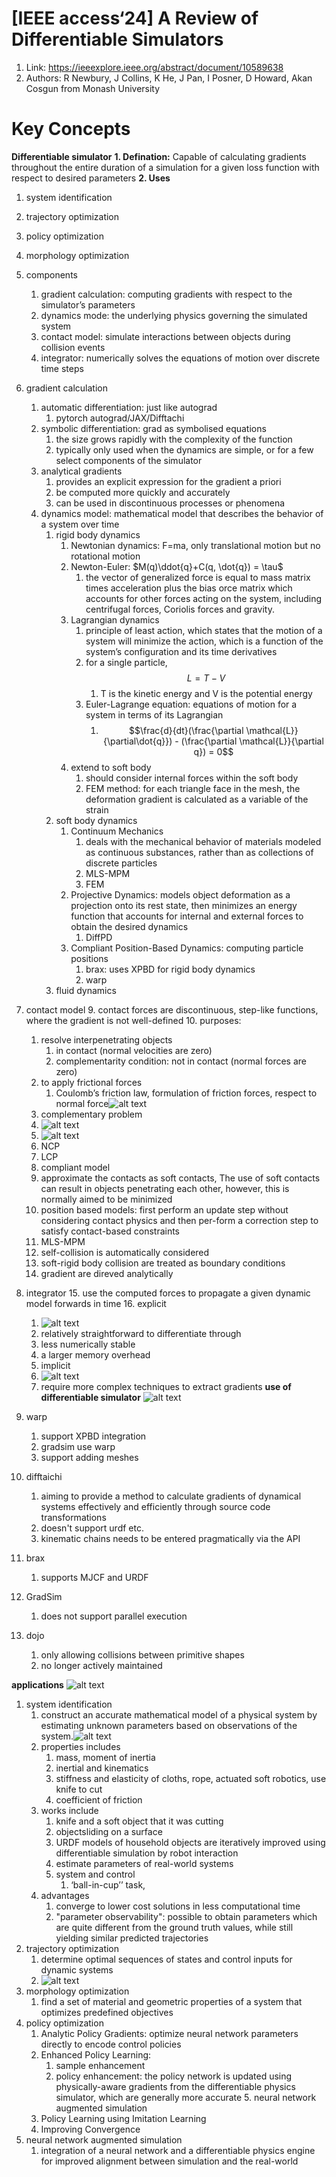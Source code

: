# [IEEE access‘24] A Review of Differentiable Simulators
1. Link: https://ieeexplore.ieee.org/abstract/document/10589638
2. Authors: R Newbury, J Collins, K He, J Pan, I Posner, D Howard, Akan Cosgun from Monash University

# Key Concepts

**Differentiable simulator**
**1. Defination:** Capable of calculating gradients throughout the entire duration of a simulation for a given loss function with respect to desired parameters
**2. Uses**
   1. system identification
   2. trajectory optimization
   3. policy optimization
   4. morphology optimization
   5. components
      1. gradient calculation: computing gradients with respect to the simulator’s parameters
      2. dynamics mode: the underlying physics governing the simulated system
      3. contact model: simulate interactions between objects during collision events
      4. integrator: numerically solves the equations of motion over discrete time steps

   6. gradient calculation
      1. automatic differentiation: just like autograd
         1. pytorch autograd/JAX/Difftachi
      6. symbolic differentiation: grad as symbolised equations
         1. the size grows rapidly with the complexity of the function
         2. typically only used when the dynamics are simple, or for a few select components of the simulator
      7. analytical gradients
         1. provides an explicit expression for the gradient a priori
         2. be computed more quickly and accurately
         3. can be used in discontinuous processes or phenomena
      8. dynamics model: mathematical model that describes the behavior of a system over time
         1. rigid body dynamics
            1. Newtonian dynamics: F=ma, only translational motion but no rotational motion
            2. Newton-Euler: $M(q)\ddot{q}+C(q, \dot{q}) = \tau$
               1. the vector of generalized force is equal to mass matrix times acceleration plus the bias orce matrix which accounts for other forces acting on the system, including centrifugal forces, Coriolis forces and gravity.
            3. Lagrangian dynamics
               1. principle of least action, which states that the motion of a system will minimize the action, which is a function of the system’s configuration and its time derivatives
               2. for a single particle, $$L=T-V$$
                  1. T is the kinetic energy and V is the potential energy
               3. Euler-Lagrange equation: equations of motion  for a system in terms of its Lagrangian
                  1. $$\frac{d}{dt}(\frac{\partial \mathcal{L}}{\partial\dot{q}}) - (\frac{\partial \mathcal{L}}{\partial q}) = 0$$
            4. extend to soft body
               1. should consider internal forces within the soft body
               2. FEM method: for each triangle face in the mesh, the deformation gradient is calculated as a variable of the strain
         2. soft body dynamics
            1. Continuum Mechanics
               1. deals with the mechanical behavior of materials modeled as continuous substances, rather than as collections of discrete particles
               2. MLS-MPM
               3. FEM
            2. Projective Dynamics: models object deformation as a projection onto its rest state, then minimizes an energy function that accounts for internal and external forces to obtain the desired dynamics
               1. DiffPD
            3. Compliant Position-Based Dynamics: computing particle positions
               1. brax: uses XPBD for rigid body dynamics
               2. warp
         3. fluid dynamics
   
   5. contact model
      9.  contact forces are discontinuous, step-like functions, where the gradient is not well-defined
      10. purposes:
         1. resolve interpenetrating objects
            1. in contact (normal velocities are zero)
            2. complementarity condition: not in contact (normal forces are zero)
         2. to apply frictional forces
            1. Coulomb’s friction law, formulation of friction forces, respect to normal force![alt text](image.png)
      11. complementary problem
         1. ![alt text](image-2.png)
         2. ![alt text](image-1.png)
         3. NCP
         4. LCP
      12. compliant model
         1. approximate the contacts as soft contacts, The use of soft contacts can result in objects penetrating each other, however, this is normally aimed to be minimized
      13. position based models: first perform an update step without considering contact physics and then per-form a correction step to satisfy contact-based constraints
      14. MLS-MPM
         1. self-collision is automatically considered
         2. soft-rigid body collision are treated as boundary conditions
         3. gradient are direved analytically
   5. integrator
      15. use the computed forces to propagate a given dynamic model forwards in time
      16. explicit
         1. ![alt text](image-3.png)
         2. relatively straightforward to differentiate through
         3. less numerically stable
         4. a larger memory overhead
      17. implicit
         1. ![alt text](image-4.png)
         2. require more complex techniques to extract gradients
**use of differentiable simulator**
![alt text](image-5.png)
1. warp
   1. support XPBD integration
   2. gradsim use warp
   3. support adding meshes
2. difftaichi
   1. aiming to provide a method to calculate gradients of dynamical systems effectively and efficiently through source code transformations
   2. doesn't support urdf etc.
   3. kinematic chains needs to be entered pragmatically via the API
3. brax
   1. supports MJCF and URDF
4. GradSim
   1. does not support parallel execution
5. dojo
   1. only allowing collisions between primitive shapes
   2. no longer actively maintained

**applications**
![alt text](image-6.png)
1. system identification
   1. construct an accurate mathematical model of a physical system by estimating unknown parameters based on observations of the system.![alt text](image-7.png)
   2. properties includes
      1. mass, moment of inertia
      2. inertial and kinematics
      3. stiffness and elasticity of cloths, rope, actuated soft robotics, use knife to cut 
      4. coefficient of friction
   3. works include
      1. knife and a soft object that it was cutting
      2. objectsliding on a surface
      3. URDF models of household objects are iteratively improved using differentiable simulation by robot interaction
      4. estimate parameters of real-world systems
      5. system and control
         1. ‘ball-in-cup’’ task,
   4. advantages
      1. converge to lower cost solutions in less computational time
      2. "parameter observability": possible to obtain parameters which are quite different from the ground truth values, while still yielding similar predicted trajectories
2. trajectory optimization
   1. determine optimal sequences of states and control inputs for dynamic systems
   2. ![alt text](image-8.png)
3. morphology optimization
   1. find a set of material and geometric properties of a system that optimizes predefined objectives
4. policy optimization
   1. Analytic Policy Gradients: optimize neural network parameters directly to encode control policies
   2. Enhanced Policy Learning: 
      1. sample enhancement
      2. policy enhancement: the policy network is updated using physically-aware gradients from the differentiable physics simulator, which are generally more accurate 5. neural network augmented simulation
   3. Policy Learning using Imitation Learning
   4. Improving Convergence
5. neural network augmented simulation
   1. integration of a neural network and a differentiable physics engine for improved alignment between simulation and the real-world